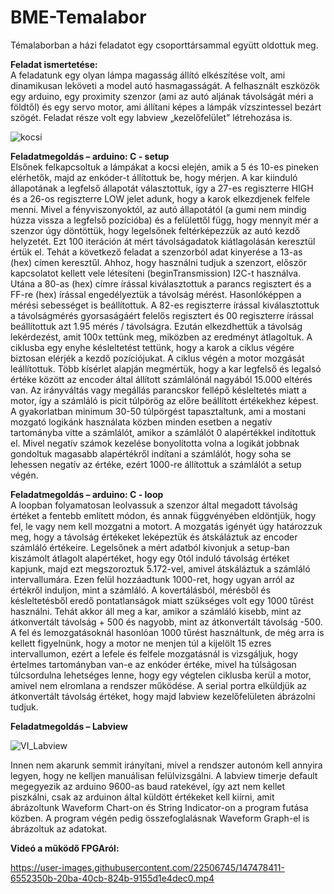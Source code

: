 # BME-Temalabor

Témalaborban a házi feladatot egy csoporttársammal együtt oldottuk meg.

<b>Feladat ismertetése:</b><br> 
A feladatunk egy olyan lámpa magasság állító elkészítése volt, ami dinamikusan leköveti a model 
autó hasmagasságát. A felhasznált eszközök egy arduino, egy proximity szenzor (ami az autó aljának 
távolságát méri a földtől) és egy servo motor, ami állítani képes a lámpák vízszintessel bezárt szögét.
Feladat része volt egy labview „kezelőfelület” létrehozása is.

![kocsi](https://user-images.githubusercontent.com/22506745/147478402-eea18e89-616d-4106-a203-97196e1a6d98.jpg)

<b>Feladatmegoldás – arduino: C - setup</b><br> 
Elsőnek felkapcsoltuk a lámpákat a kocsi elején, amik a 5 és 10-es pineken elérhetők, majd az 
enkóder-t állítottuk be, hogy mérjen.
A kar kiinduló állapotának a legfelső állapotát választottuk, így a 27-es regiszterre HIGH és a 26-os 
regiszterre LOW jelet adunk, hogy a karok elkezdjenek felfele menni. 
Mivel a fényviszonyoktól, az autó állapotától (a gumi nem mindig húzza vissza a legfelső pozícióba) 
és a felülettől függ, hogy mennyit mér a szenzor úgy döntöttük, hogy legelsőnek feltérképezzük az 
autó kezdő helyzetét. Ezt 100 iteráción át mért távolságadatok kiátlagolásán keresztül értük el.
Tehát a következő feladat a szenzorból adat kinyerése a 13-as (hex) címen keresztűl. Ahhoz, hogy 
használni tudjuk a szenzort, először kapcsolatot kellett vele létesíteni (beginTransmission) I2C-t 
használva. Utána a 80-as (hex) címre írással kiválasztottuk a parancs regisztert és a FF-re (hex) írással 
engedélyeztük a távolság mérést. Hasonlóképpen a mérési sebességet is beállítottuk. A 82-es 
regiszterre írással kiválasztottuk a távolságmérés gyorsaságáért felelős regisztert és 00 regiszterre 
írással beállítottuk azt 1.95 mérés / távolságra.
Ezután elkezdhettük a távolság lekérdezést, amit 100x tettünk meg, miközben az eredményt 
átlagoltuk.
A ciklusba egy enyhe késleltetést tettünk, hogy a karok a ciklus végére biztosan elérjék a kezdő 
pozíciójukat. A ciklus végén a motor mozgását leállítottuk.
Több kísérlet alapján megmértük, hogy a kar legfelső és legalsó értéke között az encoder által állított 
számlálónál nagyából 15.000 eltérés van. Az irányváltás vagy megállás parancskor fellépő késleltetés 
miatt a motor, így a számláló is picit túlpörög az előre beállított értékekhez képest. A gyakorlatban 
minimum 30-50 túlpörgést tapasztaltunk, ami a mostani mozgató logikánk használata közben 
minden esetben a negatív tartományba vitte a számlálót, amikor a számlálót 0 alapértékkel 
indítottuk el. 
Mivel negatív számok kezelése bonyolította volna a logikát jobbnak gondoltuk magasabb 
alapértékről indítani a számlálót, hogy soha se lehessen negatív az értéke, ezért 1000-re állítottuk a 
számlálót a setup végén.

<b>Feladatmegoldás – arduino: C - loop</b><br> 
A loopban folyamatosan leolvassuk a szenzor által megadott távolság értéket a fentebb említett 
módon, és annak függvényében eldöntjük, hogy fel, le vagy nem kell mozgatni a motort.
A mozgatás igényét úgy határozzuk meg, hogy a távolság értékeket leképeztük és átskáláztuk az 
encoder számláló értékeire.
Legelsőnek a mért adatból kivonjuk a setup-ban kiszámolt átlagolt alapértéket, hogy egy 0tól induló 
távolság értéket kapjunk, majd ezt megszoroztuk 5.172-vel, amivel átskáláztuk a számláló 
intervallumára. Ezen felül hozzáadtunk 1000-ret, hogy ugyan arról az értékről induljon, mint a 
számláló.
A kovertálásból, mérésből és késleltetésből eredő pontatlanságok miatt szükséges volt egy 1000
tűrést használni. Tehát akkor áll meg a kar, amikor a számláló kisebb, mint az átkonvertált távolság + 
500 és nagyobb, mint az átkonvertált távolság -500.
A fel és lemozgatásoknál hasonlóan 1000 tűrést használtunk, de még arra is kellett figyelnünk, hogy 
a motor ne menjen túl a kijelölt 15 ezres intervallumon, ezért a lefele és felfele mozgatásnál is 
vizsgáljuk, hogy értelmes tartományban van-e az enkóder értéke, mivel ha túlságosan túlcsordulna 
lehetséges lenne, hogy egy végtelen ciklusba kerül a motor, amivel nem elromlana a rendszer 
működése.
A serial portra elküldjük az átkonvertált távolság értéket, hogy majd labview kezelőfelületen 
ábrázolni tudjuk.

<b>Feladatmegoldás – Labview</b><br>

![VI_Labview](https://user-images.githubusercontent.com/22506745/147478687-4eb85908-9445-4d61-a8ec-ce1a923d2b37.png)


Innen nem akarunk semmit irányítani, mivel a rendszer autonóm kell annyira legyen, hogy ne kelljen 
manuálisan felülvizsgálni. A labview timerje default megegyezik az arduino 9600-as baud ratekével, 
így azt nem kellet piszkálni, csak az arduinon által küldött értékeket kell kiírni, amit ábrázoltunk 
Waveform Chart-on és String Indicator-on a program futása közben. A program végén pedig 
összefoglalásnak Waveform Graph-el is ábrázoltuk az adatokat.

<b>Videó a működő FPGAról:</b><br>

https://user-images.githubusercontent.com/22506745/147478411-6552350b-20ba-40cb-824b-9155d1e4dec0.mp4


